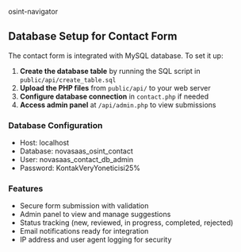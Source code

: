 osint-navigator

## Database Setup for Contact Form

The contact form is integrated with MySQL database. To set it up:

1. **Create the database table** by running the SQL script in `public/api/create_table.sql`
2. **Upload the PHP files** from `public/api/` to your web server
3. **Configure database connection** in `contact.php` if needed
4. **Access admin panel** at `/api/admin.php` to view submissions

### Database Configuration
- Host: localhost
- Database: novasaas_osint_contact
- User: novasaas_contact_db_admin
- Password: KontakVeryYoneticisi25%

### Features
- Secure form submission with validation
- Admin panel to view and manage suggestions
- Status tracking (new, reviewed, in progress, completed, rejected)
- Email notifications ready for integration
- IP address and user agent logging for security